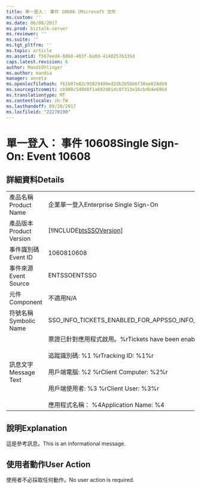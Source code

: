 ```yaml
---
title: 單一登入： 事件 10608 |Microsoft 文件
ms.custom: ''
ms.date: 06/08/2017
ms.prod: biztalk-server
ms.reviewer: ''
ms.suite: ''
ms.tgt_pltfrm: ''
ms.topic: article
ms.assetid: f567eed4-8868-403f-ba0d-4140257b335d
caps.latest.revision: 6
author: MandiOhlinger
ms.author: mandia
manager: anneta
ms.openlocfilehash: f61b07e82c95829499ed2db2b5bb6f38ae828db9
ms.sourcegitcommit: cb908c540d8f1a692d01dc8f313e16cb4b4e696d
ms.translationtype: MT
ms.contentlocale: zh-TW
ms.lasthandoff: 09/20/2017
ms.locfileid: "22270190"
---
```

# <a name="single-sign-on-event-10608"></a><span data-ttu-id="88ec7-102">單一登入： 事件 10608</span><span class="sxs-lookup"><span data-stu-id="88ec7-102">Single Sign-On: Event 10608</span></span>
## <a name="details"></a><span data-ttu-id="88ec7-103">詳細資料</span><span class="sxs-lookup"><span data-stu-id="88ec7-103">Details</span></span>  
  
|||  
|-|-|  
|<span data-ttu-id="88ec7-104">產品名稱</span><span class="sxs-lookup"><span data-stu-id="88ec7-104">Product Name</span></span>|<span data-ttu-id="88ec7-105">企業單一登入</span><span class="sxs-lookup"><span data-stu-id="88ec7-105">Enterprise Single Sign-On</span></span>|  
|<span data-ttu-id="88ec7-106">產品版本</span><span class="sxs-lookup"><span data-stu-id="88ec7-106">Product Version</span></span>|[!INCLUDE[btsSSOVersion](../includes/btsssoversion-md.md)]|  
|<span data-ttu-id="88ec7-107">事件識別碼</span><span class="sxs-lookup"><span data-stu-id="88ec7-107">Event ID</span></span>|<span data-ttu-id="88ec7-108">10608</span><span class="sxs-lookup"><span data-stu-id="88ec7-108">10608</span></span>|  
|<span data-ttu-id="88ec7-109">事件來源</span><span class="sxs-lookup"><span data-stu-id="88ec7-109">Event Source</span></span>|<span data-ttu-id="88ec7-110">ENTSSO</span><span class="sxs-lookup"><span data-stu-id="88ec7-110">ENTSSO</span></span>|  
|<span data-ttu-id="88ec7-111">元件</span><span class="sxs-lookup"><span data-stu-id="88ec7-111">Component</span></span>|<span data-ttu-id="88ec7-112">不適用</span><span class="sxs-lookup"><span data-stu-id="88ec7-112">N/A</span></span>|  
|<span data-ttu-id="88ec7-113">符號名稱</span><span class="sxs-lookup"><span data-stu-id="88ec7-113">Symbolic Name</span></span>|<span data-ttu-id="88ec7-114">SSO_INFO_TICKETS_ENABLED_FOR_APP</span><span class="sxs-lookup"><span data-stu-id="88ec7-114">SSO_INFO_TICKETS_ENABLED_FOR_APP</span></span>|  
|<span data-ttu-id="88ec7-115">訊息文字</span><span class="sxs-lookup"><span data-stu-id="88ec7-115">Message Text</span></span>|<span data-ttu-id="88ec7-116">票證已針對應用程式啟用。%r</span><span class="sxs-lookup"><span data-stu-id="88ec7-116">Tickets have been enabled for the application.%r</span></span><br /><br /> <span data-ttu-id="88ec7-117">追蹤識別碼: %1 %r</span><span class="sxs-lookup"><span data-stu-id="88ec7-117">Tracking ID: %1%r</span></span><br /><br /> <span data-ttu-id="88ec7-118">用戶端電腦: %2 %r</span><span class="sxs-lookup"><span data-stu-id="88ec7-118">Client Computer: %2%r</span></span><br /><br /> <span data-ttu-id="88ec7-119">用戶端使用者: %3 %r</span><span class="sxs-lookup"><span data-stu-id="88ec7-119">Client User: %3%r</span></span><br /><br /> <span data-ttu-id="88ec7-120">應用程式名稱： %4</span><span class="sxs-lookup"><span data-stu-id="88ec7-120">Application Name: %4</span></span>|  
  
## <a name="explanation"></a><span data-ttu-id="88ec7-121">說明</span><span class="sxs-lookup"><span data-stu-id="88ec7-121">Explanation</span></span>  
 <span data-ttu-id="88ec7-122">這是參考訊息。</span><span class="sxs-lookup"><span data-stu-id="88ec7-122">This is an informational message.</span></span>  
  
## <a name="user-action"></a><span data-ttu-id="88ec7-123">使用者動作</span><span class="sxs-lookup"><span data-stu-id="88ec7-123">User Action</span></span>  
 <span data-ttu-id="88ec7-124">使用者不必採取任何動作。</span><span class="sxs-lookup"><span data-stu-id="88ec7-124">No user action is required.</span></span>